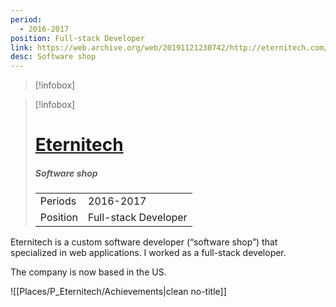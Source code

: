 ```yaml
---
period:
  - 2016-2017
position: Full-stack Developer
link: https://web.archive.org/web/20191121230742/http://eternitech.com/contact
desc: Software shop
---
```


> [!infobox]
> 

> [!infobox]
> # [Eternitech](https://web.archive.org/web/20191121230742/http://eternitech.com/contact)
> ##### Software shop
> 
> |  | |
> | ---- | ---- |
> | Periods | 2016-2017
> | Position | Full-stack Developer |

Eternitech is a custom software developer (“software shop”) that specialized in web applications. I worked as a full-stack developer.

The company is now based in the US.

![[Places/P_Eternitech/Achievements|clean no-title]]

